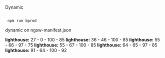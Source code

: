 Dynamic
```

 npm run bprod

 ```

dynamic on ngsw-manifest.json

**lighthouse:** 27 - 0 - 100 - 85
**lighthouse:** 36 - 46 - 100 - 85
**lighthouse:** 55 - 66 - 97 - 75
**lighthouse:** 55 - 67 - 100 - 85
**lighthouse:** 64 - 65 - 97 - 85
**lighthouse:** 91 - 64 - 100 - 92



